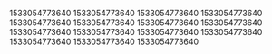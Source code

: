1533054773640
1533054773640
1533054773640
1533054773640
1533054773640
1533054773640
1533054773640
1533054773640
1533054773640
1533054773640
1533054773640
1533054773640
1533054773640
1533054773640
1533054773640